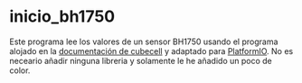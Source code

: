 # inicio_bh1750
 
Este programa lee los valores de un sensor BH1750 usando el programa alojado en la [documentación de cubecell](https://github.com/HelTecAutomation/CubeCell-Arduino/blob/master/libraries/SensorBasic/examples/BH1750/BH1750test/BH1750test.ino) y adaptado para [PlatformIO](https://platformio.org/). No es neceario añadir ninguna libreria y solamente le he añadido un poco de color. 
